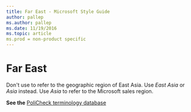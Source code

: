 ```yaml
---
title: Far East - Microsoft Style Guide
author: pallep
ms.author: pallep
ms.date: 11/19/2016
ms.topic: article
ms.prod = non-product specific
---
```


# Far East

Don't use to refer to the geographic region of East Asia. Use *East Asia* or *Asia* instead. Use *Asia* to refer to the Microsoft sales region.

**See the** [PoliCheck terminology database](https://policheck.azurewebsites.net/Pages/DisplayTermDetails.aspx?LCID=9) 
